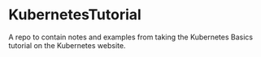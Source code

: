 # KubernetesTutorial
A repo to contain notes and examples from taking the Kubernetes Basics tutorial on the Kubernetes website.
